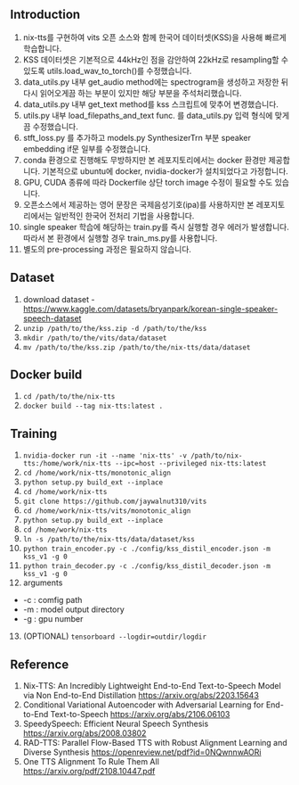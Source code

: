 ## Introduction
1. nix-tts를 구현하여 vits 오픈 소스와 함께 한국어 데이터셋(KSS)을 사용해 빠르게 학습합니다.
2. KSS 데이터셋은 기본적으로 44kHz인 점을 감안하여 22kHz로 resampling할 수 있도록 utils.load_wav_to_torch()를 수정했습니다.
3. data_utils.py 내부 get_audio method에는 spectrogram을 생성하고 저장한 뒤 다시 읽어오게끔 하는 부분이 있지만 해당 부분을 주석처리했습니다.
4. data_utils.py 내부 get_text method를 kss 스크립트에 맞추어 변경했습니다.
5. utils.py 내부 load_filepaths_and_text func. 를 data_utils.py 입력 형식에 맞게끔 수정했습니다.
6. stft_loss.py 를 추가하고 models.py SynthesizerTrn 부분 speaker embedding if문 일부를 수정했습니다.
7. conda 환경으로 진행해도 무방하지만 본 레포지토리에서는 docker 환경만 제공합니다. 기본적으로 ubuntu에 docker, nvidia-docker가 설치되었다고 가정합니다.
8. GPU, CUDA 종류에 따라 Dockerfile 상단 torch image 수정이 필요할 수도 있습니다.
9. 오픈소스에서 제공하는 영어 문장은 국제음성기호(ipa)를 사용하지만 본 레포지토리에서는 일반적인 한국어 전처리 기법을 사용합니다.
10. single speaker 학습에 해당하는 train.py를 즉시 실행할 경우 에러가 발생합니다. 따라서 본 환경에서 실행할 경우 train_ms.py를 사용합니다.
11. 별도의 pre-processing 과정은 필요하지 않습니다.


## Dataset
1. download dataset - https://www.kaggle.com/datasets/bryanpark/korean-single-speaker-speech-dataset
2. `unzip /path/to/the/kss.zip -d /path/to/the/kss`
3. `mkdir /path/to/the/vits/data/dataset`
4. `mv /path/to/the/kss.zip /path/to/the/nix-tts/data/dataset`

## Docker build
1. `cd /path/to/the/nix-tts`
2. `docker build --tag nix-tts:latest .`

## Training
1. `nvidia-docker run -it --name 'nix-tts' -v /path/to/nix-tts:/home/work/nix-tts --ipc=host --privileged nix-tts:latest`
2. `cd /home/work/nix-tts/monotonic_align`
3. `python setup.py build_ext --inplace`
4. `cd /home/work/nix-tts`
5. `git clone https://github.com/jaywalnut310/vits`
6. `cd /home/work/nix-tts/vits/monotonic_align`
7. `python setup.py build_ext --inplace`
8. `cd /home/work/nix-tts`
9. `ln -s /path/to/the/nix-tts/data/dataset/kss`
10. `python train_encoder.py -c ./config/kss_distil_encoder.json -m kss_v1 -g 0`
11. `python train_decoder.py -c ./config/kss_distil_decoder.json -m kss_v1 -g 0`
12. arguments
  * -c : comfig path
  * -m : model output directory
  * -g : gpu number
13. (OPTIONAL) `tensorboard --logdir=outdir/logdir`

## Reference
1. Nix-TTS: An Incredibly Lightweight End-to-End Text-to-Speech Model via Non End-to-End Distillation   https://arxiv.org/abs/2203.15643
2. Conditional Variational Autoencoder with Adversarial Learning for End-to-End Text-to-Speech   https://arxiv.org/abs/2106.06103
3. SpeedySpeech: Efficient Neural Speech Synthesis   https://arxiv.org/abs/2008.03802
4. RAD-TTS: Parallel Flow-Based TTS with Robust Alignment Learning and
Diverse Synthesis   https://openreview.net/pdf?id=0NQwnnwAORi
5. One TTS Alignment To Rule Them All   https://arxiv.org/pdf/2108.10447.pdf